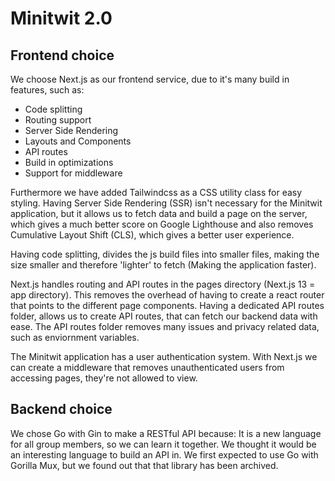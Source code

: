 # Minitwit 2.0

## Frontend choice
We choose Next.js as our frontend service, due to it's many build in features, such as:
- Code splitting
- Routing support
- Server Side Rendering
- Layouts and Components
- API routes
- Build in optimizations
- Support for middleware

Furthermore we have added Tailwindcss as a CSS utility class for easy styling.
Having Server Side Rendering (SSR) isn't necessary for the Minitwit application, but it allows us to fetch data and build a page on the server, which gives a much better score on Google Lighthouse and also removes Cumulative Layout Shift (CLS), which gives a better user experience.

Having code splitting, divides the js build files into smaller files, making the size smaller and therefore 'lighter' to fetch (Making the application faster).

Next.js handles routing and API routes in the pages directory (Next.js 13 = app directory). This removes the overhead of having to create a react router that points to the different page components. Having a dedicated API routes folder, allows us to create API routes, that can fetch our backend data with ease. The API routes folder removes many issues and privacy related data, such as enviornment variables. 

The Minitwit application has a user authentication system. With Next.js we can create a middleware that removes unauthenticated users from accessing pages, they're not allowed to view.

## Backend choice
We chose Go with Gin to make a RESTful API because:
It is a new language for all group members, so we can learn it together. We thought it would be an interesting language to build an API in. 
We first expected to use Go with Gorilla Mux, but we found out that that library has been archived.